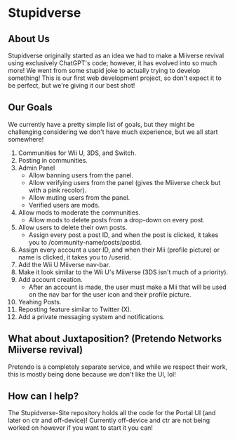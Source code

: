 # Stupidverse

## About Us

Stupidverse originally started as an idea we had to make a Miiverse revival using exclusively ChatGPT's code; however, it has evolved into so much more! We went from some stupid joke to actually trying to develop something! This is our first web development project, so don't expect it to be perfect, but we're giving it our best shot!

## Our Goals

We currently have a pretty simple list of goals, but they might be challenging considering we don't have much experience, but we all start somewhere!

1. Communities for Wii U, 3DS, and Switch.
2. Posting in communities.
3. Admin Panel
   - Allow banning users from the panel.
   - Allow verifying users from the panel (gives the Miiverse check but with a pink recolor).
   - Allow muting users from the panel.
   - Verified users are mods.
4. Allow mods to moderate the communities.
   - Allow mods to delete posts from a drop-down on every post.
5. Allow users to delete their own posts.
   - Assign every post a post ID, and when the post is clicked, it takes you to /community-name/posts/postid.
6. Assign every account a user ID, and when their Mii (profile picture) or name is clicked, it takes you to /userid.
7. Add the Wii U Miiverse nav-bar.
8. Make it look similar to the Wii U's Miiverse (3DS isn't much of a priority).
9. Add account creation.
   - After an account is made, the user must make a Mii that will be used on the nav bar for the user icon and their profile picture.
10. Yeahing Posts.
11. Reposting feature similar to Twitter (X).
12. Add a private messaging system and notifications.

## What about Juxtaposition? (Pretendo Networks Miiverse revival)

Pretendo is a completely separate service, and while we respect their work, this is mostly being done because we don't like the UI, lol!

## How can I help?
The Stupidverse-Site repository holds all the code for the Portal UI (and later on ctr and off-device)! Currently off-device and ctr are not being worked on however if you want to start it you can!
